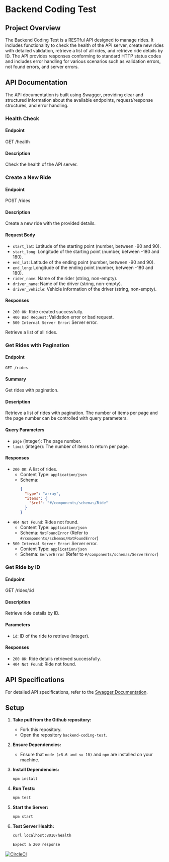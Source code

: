 # Backend Coding Test

## Project Overview

The Backend Coding Test is a RESTful API designed to manage rides. It includes functionality to check the health of the API server, create new rides with detailed validation, retrieve a list of all rides, and retrieve ride details by ID. The API provides responses conforming to standard HTTP status codes and includes error handling for various scenarios such as validation errors, not found errors, and server errors.


## API Documentation

The API documentation is built using Swagger, providing clear and structured information about the available endpoints, request/response structures, and error handling.

### Health Check

#### Endpoint

GET /health

#### Description

Check the health of the API server.

### Create a New Ride

#### Endpoint

POST /rides

#### Description

Create a new ride with the provided details.

#### Request Body

- `start_lat`: Latitude of the starting point (number, between -90 and 90).
- `start_long`: Longitude of the starting point (number, between -180 and 180).
- `end_lat`: Latitude of the ending point (number, between -90 and 90).
- `end_long`: Longitude of the ending point (number, between -180 and 180).
- `rider_name`: Name of the rider (string, non-empty).
- `driver_name`: Name of the driver (string, non-empty).
- `driver_vehicle`: Vehicle information of the driver (string, non-empty).

#### Responses

- `200 OK`: Ride created successfully.
- `400 Bad Request`: Validation error or bad request.
- `500 Internal Server Error`: Server error.

Retrieve a list of all rides.

### Get Rides with Pagination

#### Endpoint

`GET /rides`

#### Summary

Get rides with pagination.

#### Description

Retrieve a list of rides with pagination. The number of items per page and the page number can be controlled with query parameters.

#### Query Parameters

- `page` (integer): The page number.
- `limit` (integer): The number of items to return per page.

#### Responses

- `200 OK`: A list of rides.
  - Content Type: `application/json`
  - Schema:
    ```json
    {
      "type": "array",
      "items": {
        "$ref": "#/components/schemas/Ride"
      }
    }
    ```
- `404 Not Found`: Rides not found.
  - Content Type: `application/json`
  - Schema: `NotFoundError` (Refer to `#/components/schemas/NotFoundError`)
- `500 Internal Server Error`: Server error.
  - Content Type: `application/json`
  - Schema: `ServerError` (Refer to `#/components/schemas/ServerError`)


### Get Ride by ID

#### Endpoint

GET /rides/:id

#### Description

Retrieve ride details by ID.

#### Parameters

- `id`: ID of the ride to retrieve (integer).

#### Responses

- `200 OK`: Ride details retrieved successfully.
- `404 Not Found`: Ride not found.

## API Specifications

For detailed API specifications, refer to the [Swagger Documentation](/api-docs).

## Setup

1. **Take pull from the Github repository:**

   - Fork this repository.
   - Open the repository `backend-coding-test`.

2. **Ensure Dependencies:**

   - Ensure that `node (>8.6 and <= 10)` and `npm` are installed on your machine.

3. **Install Dependencies:**

   ```bash
   npm install

   ```

4. **Run Tests:**

   ```bash
   npm test

   ```

5. **Start the Server:**

   ```bash
   npm start

   ```

6. **Test Server Health:**

   ```bash
   curl localhost:8010/health

   Expect a 200 response


   ```
[![CircleCI](https://circleci.com/gh/akashcodes7/backend-coding-test.svg?style=svg)](https://circleci.com/gh/akashcodes7/backend-coding-test)
